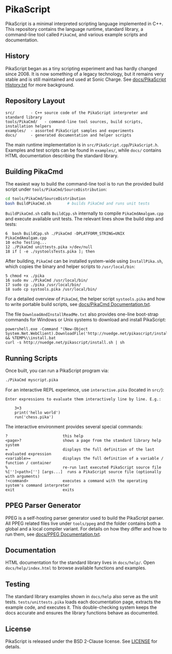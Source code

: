 # PikaScript

PikaScript is a minimal interpreted scripting language implemented in C++.
This repository contains the language runtime, standard library, a command-line tool called `PikaCmd`, and various example scripts and documentation.

## History

PikaScript began as a tiny scripting experiment and has hardly changed since 2008. It is now something of a legacy technology, but it remains very stable and is still maintained and used at Sonic Charge. See [docs/PikaScript History.txt](docs/PikaScript%20History.txt) for more background.

## Repository Layout

```
src/       - C++ source code of the PikaScript interpreter and standard library
tools/PikaCmd/   - command-line tool sources, build scripts, installation helpers
examples/  - assorted PikaScript samples and experiments
docs/      - generated documentation and helper scripts
```

The main runtime implementation is in `src/PikaScript.cpp`/`PikaScript.h`.
Examples and test scripts can be found in `examples/`, while `docs/` contains HTML documentation describing the standard library.

## Building PikaCmd

The easiest way to build the command-line tool is to run the provided build script under `tools/PikaCmd/SourceDistribution`:

```bash
cd tools/PikaCmd/SourceDistribution
bash BuildPikaCmd.sh       # builds PikaCmd and runs unit tests
```

`BuildPikaCmd.sh` calls `BuildCpp.sh` internally to compile `PikaCmdAmalgam.cpp` and execute available unit tests. The relevant lines show the build step and tests:

```
6  bash BuildCpp.sh ./PikaCmd -DPLATFORM_STRING=UNIX PikaCmdAmalgam.cpp
10 echo Testing...
12 ./PikaCmd unittests.pika >/dev/null
18 if [ -e ./systoolsTests.pika ]; then
```

After building, `PikaCmd` can be installed system-wide using `InstallPika.sh`, which copies the binary and helper scripts to `/usr/local/bin`:

```
5 chmod +x ./pika
16 sudo mv ./PikaCmd /usr/local/bin/
17 sudo cp ./pika /usr/local/bin/
18 sudo cp systools.pika /usr/local/bin/
```

For a detailed overview of `PikaCmd`, the helper script `systools.pika` and how
to write portable build scripts, see
[docs/PikaCmd Documentation.txt](docs/PikaCmd%20Documentation.txt).

The file `DownloadAndInstallReadMe.txt` also provides one-line boot-strap commands for Windows or Unix systems to download and install PikaScript:

```
powershell.exe -Command "(New-Object System.Net.WebClient).DownloadFile('http://nuedge.net/pikascript/install.bat','%TEMP%\\install.bat')" && %TEMP%\\install.bat
curl -s http://nuedge.net/pikascript/install.sh | sh
```

## Running Scripts

Once built, you can run a PikaScript program via:

```bash
./PikaCmd myscript.pika
```

For an interactive REPL experience, use `interactive.pika` (located in `src/`):

```
Enter expressions to evaluate them interactively line by line. E.g.:

    3+3
    print('hello world')
    run('chess.pika')
```

The interactive environment provides several special commands:

```
?                        this help
<page>?                  shows a page from the standard library help system
=                        displays the full definition of the last evaluated expression
<variable>=              displays the full definition of a variable / function / container
%                        re-run last executed PikaScript source file
%['']<path>[''] [args...]  runs a PikaScript source file (optionally with arguments)
!<command>               executes a command with the operating system's command interpreter
exit                     exits
```

## PPEG Parser Generator

PPEG is a self-hosting parser generator used to build the PikaScript parser.
All PPEG related files live under `tools/ppeg` and the folder contains both a
global and a local compiler variant. For details on how they differ and how to
run them, see [docs/PPEG Documentation.txt](docs/PPEG%20Documentation.txt).

## Documentation

HTML documentation for the standard library lives in `docs/help/`. Open `docs/help/index.html` to browse available functions and examples.

## Testing

The standard library examples shown in `docs/help` also serve as the unit tests.
`tests/unittests.pika` loads each documentation page, extracts the example code, and executes it.
This double-checking system keeps the docs accurate and ensures the library functions behave as documented.

## License

PikaScript is released under the BSD 2-Clause license. See [LICENSE](LICENSE) for details.

